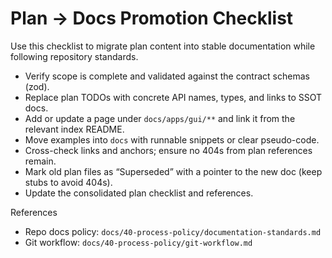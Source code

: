 # Plan → Docs Promotion Checklist

Use this checklist to migrate plan content into stable documentation while following repository standards.

- Verify scope is complete and validated against the contract schemas (zod).
- Replace plan TODOs with concrete API names, types, and links to SSOT docs.
- Add or update a page under `docs/apps/gui/**` and link it from the relevant index README.
- Move examples into `docs` with runnable snippets or clear pseudo-code.
- Cross-check links and anchors; ensure no 404s from plan references remain.
- Mark old plan files as “Superseded” with a pointer to the new doc (keep stubs to avoid 404s).
- Update the consolidated plan checklist and references.

References

- Repo docs policy: `docs/40-process-policy/documentation-standards.md`
- Git workflow: `docs/40-process-policy/git-workflow.md`
